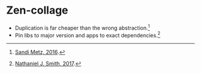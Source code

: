 # Zen-collage

- Duplication is far cheaper than the wrong abstraction.[^1]
- Pin libs to major version and apps to exact dependencies.[^2]

[^1]: [Sandi Metz, 2016](https://sandimetz.com/blog/2016/1/20/the-wrong-abstraction).
[^2]: [Nathaniel J. Smith, 2017](https://stackoverflow.com/questions/28509481/should-i-pin-my-python-dependencies-versions/44938662#44938662).
